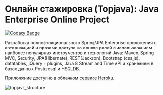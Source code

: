Онлайн стажировка (Topjava): Java Enterprise Online Project 
===============================

[![Codacy Badge](https://api.codacy.com/project/badge/Grade/3fcdf1bfc8774c1f8603a61e05b3934c)](https://app.codacy.com/gh/savadevel/calories-management?utm_source=github.com&utm_medium=referral&utm_content=savadevel/calories-management&utm_campaign=Badge_Grade_Settings)

Разработка полнофункционального Spring/JPA Enterprise приложения c авторизацией и правами доступа на основе ролей с использованием наиболее популярных инструментов и технологий Java: Maven, Spring MVC, Security, JPA(Hibernate), REST(Jackson), Bootstrap (css,js), datatables, jQuery + plugins, Java 8 Stream and Time API и хранением в базах данных Postgresql и HSQLDB.

Приложение доступно в облачном <a href='https://meal-callories-service.herokuapp.com/'>сервисе Heroku</a>.

![topjava_structure](https://user-images.githubusercontent.com/13649199/27433714-8294e6fe-575e-11e7-9c41-7f6e16c5ebe5.jpg)
